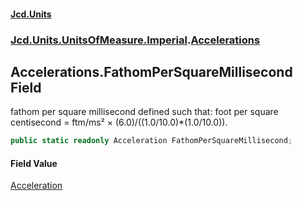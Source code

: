 #### [Jcd.Units](index.md 'index')
### [Jcd.Units.UnitsOfMeasure.Imperial](Jcd.Units.UnitsOfMeasure.Imperial.md 'Jcd.Units.UnitsOfMeasure.Imperial').[Accelerations](Accelerations.md 'Jcd.Units.UnitsOfMeasure.Imperial.Accelerations')

## Accelerations.FathomPerSquareMillisecond Field

fathom per square millisecond defined such that: foot per square centisecond = ftm/ms² ×
(6.0)/((1.0/10.0)*(1.0/10.0)).

```csharp
public static readonly Acceleration FathomPerSquareMillisecond;
```

#### Field Value
[Acceleration](Acceleration.md 'Jcd.Units.UnitTypes.Acceleration')